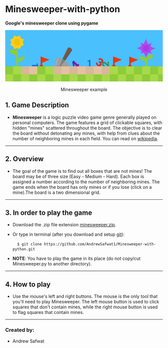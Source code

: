 # Minesweeper-with-python
**Google's minesweeper clone using pygame**

<div align="center">
    <img src = "example.png"/>
    <p>Minesweeper example</p>
</div>

## 1. Game Description 

- **Minesweeper** is a logic puzzle video game genre generally played on personal computers.  The game features a grid of clickable squares, with hidden "mines" scattered throughout the board. The objective is to clear the board without detonating any mines, with help from clues about the number of neighboring mines in each field.  You can read on [wikipedia](https://en.wikipedia.org/wiki/Minesweeper_(video_game)).

---

## 2. Overview  
- The  goal  of  the  game  is  to  find out all boxes that are not mines! The board may be of three size (Easy - Medium - Hard).  Each box is assigned a number according to the number of neighboring mines.  The  game  ends  when  the board has only mines or if you lose (click on a mine).The board is a two dimensional grid.

---

## 3. In order to play the game 
- Download the .zip file extension [minesweeper.zip](minesweeper.zip).
- Or type in terminal (after you download and setup <a href="https://git-scm.com/downloads" target="_blank">git</a>):  

        $ git clone https://github.com/AndrewSafwat1/Minesweeper-with-python.git
        
- **NOTE**: You have to play the game in its place (do not copy/cut Minesweeper.py to another directory).
---
## 4. How to play
- Use the mouse's left and right buttons. The mouse is the only tool that you'll need to play Minesweeper. The left mouse button is used to click squares that don't contain mines, while the right mouse button is used to flag squares that contain mines.
---

### Created by:  
- Andrew Safwat
